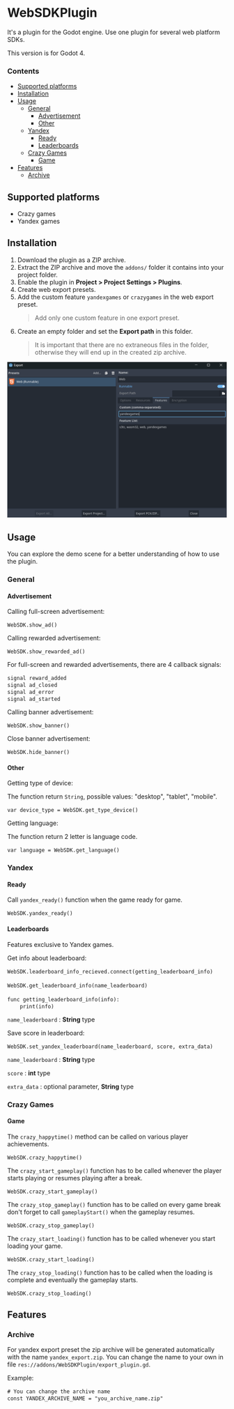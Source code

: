 # WebSDKPlugin
It's a plugin for the Godot engine. Use one plugin for several web platform SDKs.

This version is for Godot 4.
### Contents

- [Supported platforms](#supported-platforms)
- [Installation](#installation)
- [Usage](#usage)
  - [General](#general)
	- [Advertisement](#advertisement)
	- [Other](#other)
  - [Yandex](#yandex)
	- [Ready](#ready)
	- [Leaderboards](#leaderboards)
  - [Crazy Games](#crazy-games)
	- [Game](#game)
- [Features](#features)
  - [Archive](#archive)


## Supported platforms
- Crazy games
- Yandex games

## Installation

1. Download the plugin as a ZIP archive.
2. Extract the ZIP archive and move the `addons/` folder it contains into your project folder.
3. Enable the plugin in **Project > Project Settings > Plugins**.
4. Create web export presets.
5. Add the custom feature `yandexgames` or `crazygames` in the web export preset.
   >Add only one custom feature in one export preset.
6. Create an empty folder and set the **Export path** in this folder.
   > It is important that there are no extraneous files in the folder,
   > otherwise they will end up in the created zip archive.

![img.png](img.png)

## Usage

You can explore the demo scene for a better understanding of how to use the plugin.

### General

#### Advertisement

Calling full-screen advertisement:
```gdscript
WebSDK.show_ad()
```
Calling rewarded advertisement:
```gdscript
WebSDK.show_rewarded_ad()
```

For full-screen and rewarded advertisements, there are 4 callback signals:
```gdscript
signal reward_added
signal ad_closed
signal ad_error
signal ad_started
```

Calling banner advertisement:
```gdscript
WebSDK.show_banner()
```

Close banner advertisement:
```gdscript
WebSDK.hide_banner()
```

#### Other

Getting type of device:

The function return `String`, possible values: "desktop", "tablet", "mobile".

```gdscript
var device_type = WebSDK.get_type_device()
```

Getting language:

The function return 2 letter is language code.

```gdscript
var language = WebSDK.get_language()
```

### Yandex

#### Ready

Call `yandex_ready()` function when the game ready for game.

```gdscript
WebSDK.yandex_ready()
```


#### Leaderboards

Features exclusive to Yandex games.

Get info about leaderboard:
```gdscrript
WebSDK.leaderboard_info_recieved.connect(getting_leaderboard_info)

WebSDK.get_leaderboard_info(name_leaderboard)

func getting_leaderboard_info(info):
	print(info)

```
`name_leaderboard` : **String** type


Save score in leaderboard:
```gdscript
WebSDK.set_yandex_leaderboard(name_leaderboard, score, extra_data)
```

`name_leaderboard` : **String** type

`score` : **int** type

`extra_data` : optional parameter, **String** type

### Crazy Games
#### Game

The `crazy_happytime()` method can be called on various player achievements.

```gdscript
WebSDK.crazy_happytime()
```
The `crazy_start_gameplay()` function has to be called whenever the player starts playing or resumes playing after a break.

```gdscript
WebSDK.crazy_start_gameplay()
```

The `crazy_stop_gameplay()` function has to be called on every game break don't forget to call `gameplayStart()` when the gameplay resumes.

```gdscript
WebSDK.crazy_stop_gameplay()
```
The `crazy_start_loading()` function has to be called whenever you start loading your game.

```gdscript
WebSDK.crazy_start_loading()
```
The `crazy_stop_loading()` function has to be called when the loading is complete and eventually the gameplay starts.

```gdscript
WebSDK.crazy_stop_loading()
```


## Features

### Archive

For yandex export preset the zip archive will be generated automatically with the name `yandex_export.zip`. You can change the name to your own in file `res://addons/WebSDKPlugin/export_plugin.gd`.

Example:
```gdscript
# You can change the archive name
const YANDEX_ARCHIVE_NAME = "you_archive_name.zip"
```
